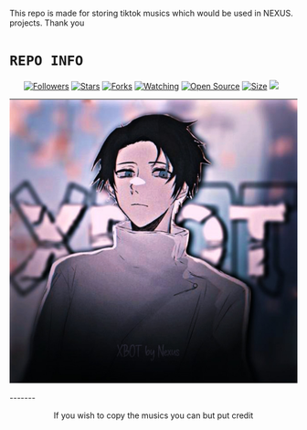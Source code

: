 This repo is made for storing tiktok musics which would be used in NEXUS. projects. Thank you
</p>

# ```REPO INFO```
<p align="center">
<a href="https://github.com/NEXUSAT12/followers"><img title="Followers" src="https://img.shields.io/github/followers/NEXUSAT12?color=red&style=flat-square"></a>
<a href="https://github.com/NEXUSAT12/Tiktokmusic-API/stargazers/"><img title="Stars" src="https://img.shields.io/github/stars/NEXUSAT12/xsound-api?color=blue&style=flat-square"></a>
<a href="https://github.com/NEXUSAT12/Tiktokmusic-API/network/members"><img title="Forks" src="https://img.shields.io/github/forks/NEXUSAT12/xsound-api?color=red&style=flat-square"></a>
<a href="https://github.com/NEXUSAT12/Tiktokmusic-API/watchers"><img title="Watching" src="https://img.shields.io/github/watchers/NEXUSAT12/xsound-api?label=Watchers&color=blue&style=flat-square"></a>
<a href="https://github.com/NEXUSAT12/Tiktokmusic-API"><img title="Open Source" src="https://img.shields.io/badge/Author-NEXUS_%20AT-red?v=103"></a>
<a href="https://github.com/NEXUSAT12/Tiktokmusic-API/"><img title="Size" src="https://img.shields.io/github/repo-size/NEXUSAT12/xsound-api?style=flat-square&color=green"></a>
<a href="https://github.com/NEXUSAT12/fungames/graphs/commit-activity"><img height="20" src="https://img.shields.io/badge/Maintained%3F-yes-green.svg"></a>&nbsp;&nbsp;
</p>
<p align='center'>

![](https://github.com/NEXUSAT12/Xsound-api/blob/master/imag.png)

</p>
-------
<p align="center">
If you wish to copy the musics you can but put credit
</p>
